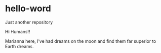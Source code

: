 # hello-word
Just another repository


Hi Humans!!

Marianna here, I've had dreams on the moon and find them far superior to Earth dreams.
